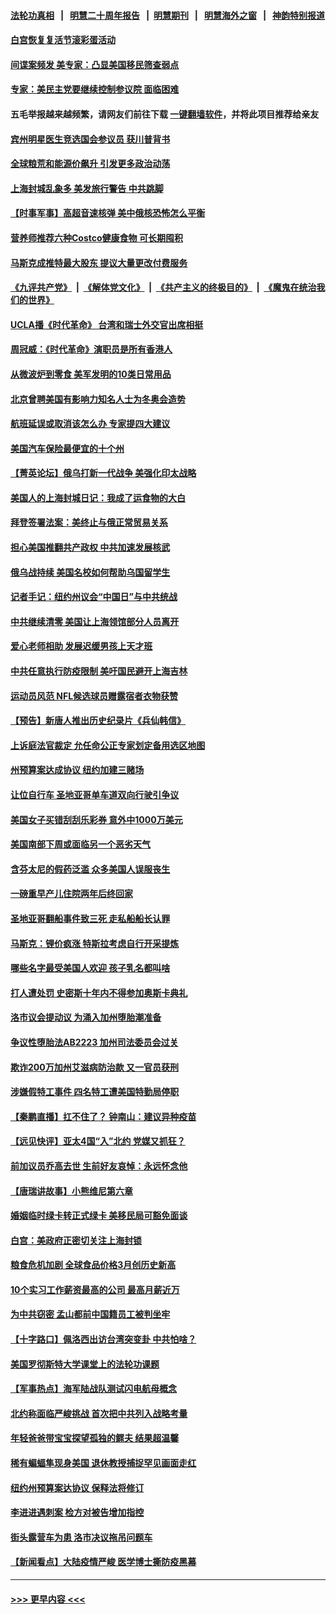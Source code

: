 #### [法轮功真相](https://github.com/gfw-breaker/truth/blob/master/README.md?t=0) &nbsp;&nbsp;|&nbsp;&nbsp; [明慧二十周年报告](https://github.com/gfw-breaker/mh-reports/blob/master/README.md?t=0) &nbsp;&nbsp;|&nbsp;&nbsp;[明慧期刊](https://github.com/gfw-breaker/mh-qikan) &nbsp;&nbsp;|&nbsp;&nbsp; [明慧海外之窗](https://github.com/gfw-breaker/mh-news/blob/master/README.md?t=0) &nbsp;&nbsp;|&nbsp;&nbsp; [神韵特别报道](https://github.com/gfw-breaker/mh-news/blob/master/shenyun.md?t=0)
#### [白宫恢复复活节滚彩蛋活动](../pages/nsc412/n13708524.md?t=04110651) 
#### [间谍案频发 美专家：凸显美国移民筛查弱点](../pages/nsc412/n13708474.md?t=04110651) 
#### [专家：美民主党要继续控制参议院 面临困难](../pages/nsc412/n13708430.md?t=04110651) 
#### 五毛举报越来越频繁，请网友们前往下载 [一键翻墙软件](https://github.com/gfw-breaker/ssr-accounts)，并将此项目推荐给亲友
#### [宾州明星医生竞选国会参议员 获川普背书](../pages/nsc412/n13708413.md?t=04110651) 
#### [全球粮荒和能源价飙升 引发更多政治动荡](../pages/nsc412/n13708301.md?t=04110651) 
#### [上海封城乱象多 美发旅行警告 中共跳脚](../pages/nsc412/n13708361.md?t=04110651) 
#### [【时事军事】高超音速核弹 美中俄核恐怖怎么平衡](../pages/nsc412/n13707414.md?t=04110651) 
#### [营养师推荐六种Costco健康食物 可长期囤积](../pages/nsc412/n13649272.md?t=04110651) 
#### [马斯克成推特最大股东 提议大量更改付费服务](../pages/nsc412/n13708203.md?t=04110651) 
#### [《九评共产党》](https://github.com/begood0513/9ping.md/blob/master/README.md) &nbsp;|&nbsp; [《解体党文化》](../../../../jtdwh.md/blob/master/README.md)  &nbsp;|&nbsp; [《共产主义的终极目的》](../../../../gczydzjmd.md/blob/master/README.md) &nbsp;|&nbsp; [《魔鬼在统治我们的世界》](../../../../mgztzwmdsj.md/blob/master/README.md) 
#### [UCLA播《时代革命》 台湾和瑞士外交官出席相挺](../pages/nsc412/n13708114.md?t=04110651) 
#### [周冠威：《时代革命》演职员是所有香港人](../pages/nsc412/n13708087.md?t=04110651) 
#### [从微波炉到零食 美军发明的10类日常用品](../pages/nsc412/n13705440.md?t=04110651) 
#### [北京曾聘美国有影响力知名人士为冬奥会造势](../pages/nsc412/n13707718.md?t=04110651) 
#### [航班延误或取消该怎么办 专家提四大建议](../pages/nsc412/n13707537.md?t=04110651) 
#### [美国汽车保险最便宜的十个州](../pages/nsc412/n13707651.md?t=04110651) 
#### [【菁英论坛】俄乌打新一代战争 美强化印太战略](../pages/nsc412/n13707317.md?t=04110651) 
#### [美国人的上海封城日记：我成了运食物的大白](../pages/nsc412/n13707573.md?t=04110651) 
#### [拜登签署法案：美终止与俄正常贸易关系](../pages/nsc412/n13707526.md?t=04110651) 
#### [担心美国推翻共产政权 中共加速发展核武](../pages/nsc412/n13707386.md?t=04110651) 
#### [俄乌战持续 美国名校如何帮助乌国留学生](../pages/nsc412/n13707288.md?t=04110651) 
#### [记者手记：纽约州议会“中国日”与中共统战](../pages/nsc412/n13706265.md?t=04110651) 
#### [中共继续清零 美国让上海领馆部分人员离开](../pages/nsc412/n13707038.md?t=04110651) 
#### [爱心老师相助 发展迟缓男孩上天才班](../pages/nsc412/n13706059.md?t=04110651) 
#### [中共任意执行防疫限制 美吁国民避开上海吉林](../pages/nsc412/n13707124.md?t=04110651) 
#### [运动员风范 NFL候选球员赠露宿者衣物获赞](../pages/nsc412/n13706617.md?t=04110651) 
#### [【预告】新唐人推出历史纪录片《兵仙韩信》](../pages/nsc412/n13705868.md?t=04110651) 
#### [上诉庭法官裁定 允任命公正专家划定备用选区地图](../pages/nsc412/n13706450.md?t=04110651) 
#### [州预算案达成协议 纽约加建三赌场](../pages/nsc412/n13706493.md?t=04110651) 
#### [让位自行车 圣地亚哥单车道双向行驶引争议](../pages/nsc412/n13705840.md?t=04110651) 
#### [美国女子买错刮刮乐彩券 意外中1000万美元](../pages/nsc412/n13705966.md?t=04110651) 
#### [美国南部下周或面临另一个恶劣天气](../pages/nsc412/n13705805.md?t=04110651) 
#### [含芬太尼的假药泛滥 众多美国人误服丧生](../pages/nsc412/n13705964.md?t=04110651) 
#### [一磅重早产儿住院两年后终回家](../pages/nsc412/n13705945.md?t=04110651) 
#### [圣地亚哥翻船事件致三死 走私船船长认罪](../pages/nsc412/n13705941.md?t=04110651) 
#### [马斯克：锂价疯涨 特斯拉考虑自行开采提炼](../pages/nsc412/n13705892.md?t=04110651) 
#### [哪些名字最受美国人欢迎 孩子乳名都叫啥](../pages/nsc412/n13705908.md?t=04110651) 
#### [打人遭处罚 史密斯十年内不得参加奥斯卡典礼](../pages/nsc412/n13705679.md?t=04110651) 
#### [洛市议会提动议 为涌入加州堕胎潮准备](../pages/nsc412/n13705888.md?t=04110651) 
#### [争议性堕胎法AB2223 加州司法委员会过关](../pages/nsc412/n13705876.md?t=04110651) 
#### [欺诈200万加州艾滋病防治款 又一官员获刑](../pages/nsc412/n13705757.md?t=04110651) 
#### [涉嫌假特工事件 四名特工遭美国特勤局停职](../pages/nsc412/n13705580.md?t=04110651) 
#### [【秦鹏直播】扛不住了？ 钟南山：建议异种疫苗](../pages/nsc412/n13705628.md?t=04110651) 
#### [【远见快评】亚太4国“入”北约 党媒又抓狂？](../pages/nsc412/n13705644.md?t=04110651) 
#### [前加议员乔高去世 生前好友哀悼：永远怀念他](../pages/nsc412/n13705513.md?t=04110651) 
#### [【唐瑞讲故事】小熊维尼第六章](../pages/nsc412/n13705590.md?t=04110651) 
#### [婚姻临时绿卡转正式绿卡 美移民局可豁免面谈](../pages/nsc412/n13705138.md?t=04110651) 
#### [白宫：美政府正密切关注上海封锁](../pages/nsc412/n13705565.md?t=04110651) 
#### [粮食危机加剧 全球食品价格3月创历史新高](../pages/nsc412/n13705418.md?t=04110651) 
#### [10个实习工作薪资最高的公司 最高月薪近万](../pages/nsc412/n13705364.md?t=04110651) 
#### [为中共窃密 孟山都前中国籍员工被判坐牢](../pages/nsc412/n13705118.md?t=04110651) 
#### [【十字路口】佩洛西出访台湾突变卦 中共怕啥？](../pages/nsc412/n13704721.md?t=04110651) 
#### [美国罗彻斯特大学课堂上的法轮功课题](../pages/nsc412/n13703554.md?t=04110651) 
#### [【军事热点】海军陆战队测试闪电航母概念](../pages/nsc412/n13702703.md?t=04110651) 
#### [北约称面临严峻挑战 首次把中共列入战略考量](../pages/nsc412/n13704477.md?t=04110651) 
#### [年轻爸爸带宝宝探望孤独的鳏夫 结果超温馨](../pages/nsc412/n13704100.md?t=04110651) 
#### [稀有蝙蝠隼现身美国 退休教授捕捉罕见画面走红](../pages/nsc412/n13703341.md?t=04110651) 
#### [纽约州预算案达协议 保释法将修订](../pages/nsc412/n13703773.md?t=04110651) 
#### [李进进遇刺案 检方对被告增加指控](../pages/nsc412/n13703722.md?t=04110651) 
#### [街头露营车为患 洛市决议拖吊问题车](../pages/nsc412/n13703905.md?t=04110651) 
#### [【新闻看点】大陆疫情严峻 医学博士撕防疫黑幕](../pages/nsc412/n13702782.md?t=04110651) 

----
#### [ >>> 更早内容 <<< ](../indexes/nsc412-earlier.md)
